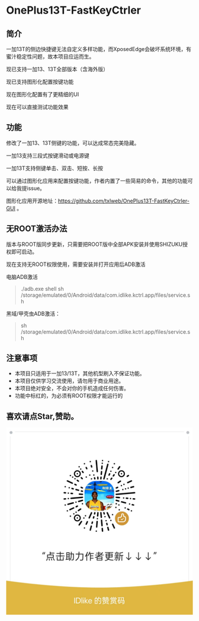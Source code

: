 # OnePlus13T-FastKeyCtrler

## 简介

一加13T的侧边快捷键无法自定义多样功能，而XposedEdge会破坏系统环境，有蜜汁稳定性问题，故本项目应运而生。

现已支持一加13、13T全部版本（含海外版）

现已支持图形化配置按键功能

现在图形化配置有了更精细的UI

现在可以直接测试功能效果

## 功能

修改了一加13、13T侧键的功能，可以达成常态完美隐藏。

一加13支持三段式按键滑动或电源键

一加13T支持侧键单击、双击、短按、长按

可以通过图形化应用来配置按键功能，作者内置了一些简易的命令，其他的功能可以给我提issue。

图形化应用开源地址：https://github.com/txlweb/OnePlus13T-FastKeyCtrler-GUI 。

## 无ROOT激活办法

版本与ROOT版同步更新，只需要把ROOT版中全部APK安装并使用SHIZUKU授权即可启动。

现在支持无ROOT权限使用，需要安装并打开应用后ADB激活

电脑ADB激活

> ./adb.exe shell sh /storage/emulated/0/Android/data/com.idlike.kctrl.app/files/service.sh

黑域/甲壳虫ADB激活：

> sh /storage/emulated/0/Android/data/com.idlike.kctrl.app/files/service.sh





## 注意事项
- 本项目只适用于一加13/13T，其他机型刷入不保证功能。
- 本项目仅供学习交流使用，请勿用于商业用途。
- 本项目绝对安全，不会对你的手机造成任何伤害。
- 功能中标红的，为必须有ROOT权限才能运行的

## 喜欢请点Star,赞助。
![zz.jpg](zz.jpg)